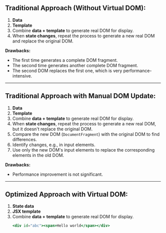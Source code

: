 ## Traditional Approach (Without Virtual DOM):

1. **Data**
2. **Template**
3. Combine **data + template** to generate real DOM for display.
4. When **state changes**, repeat the process to generate a new real DOM and replace the original DOM.

**Drawbacks:**
- The first time generates a complete DOM fragment.
- The second time generates another complete DOM fragment.
- The second DOM replaces the first one, which is very performance-intensive.

---

## Traditional Approach with Manual DOM Update:

1. **Data**
2. **Template**
3. Combine **data + template** to generate real DOM for display.
4. When **state changes**, repeat the process to generate a new real DOM, but it doesn't replace the original DOM.
5. Compare the new DOM (`DocumentFragment`) with the original DOM to find differences.
6. Identify changes, e.g., in input elements.
7. Use only the new DOM's input elements to replace the corresponding elements in the old DOM.

**Drawbacks:**
- Performance improvement is not significant.

---

## Optimized Approach with Virtual DOM:

1. **State data**
2. **JSX template**
3. Combine **data + template** to generate real DOM for display.
   ```jsx
   <div id="abc"><span>Hello world</span></div>
